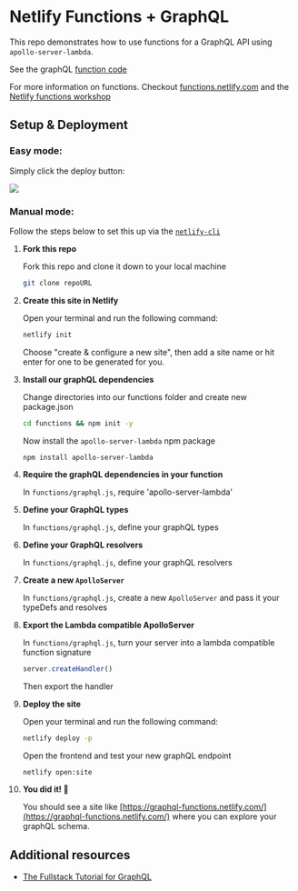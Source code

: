 # Netlify Functions + GraphQL

This repo demonstrates how to use functions for a GraphQL API using `apollo-server-lambda`.

See the graphQL [function code](./functions/graphql.js)

For more information on functions. Checkout [functions.netlify.com](https://functions.netlify.com/) and the [Netlify functions workshop](https://github.com/DavidWells/netlify-functions-workshop#workshop-lessons)

## Setup & Deployment

### Easy mode:

Simply click the deploy button:

<a href="https://app.netlify.com/start/deploy?repository=https://github.com/netlify-labs/functions-and-graphql">
  <img src="https://www.netlify.com/img/deploy/button.svg">
</a>

### Manual mode:

Follow the steps below to set this up via the [`netlify-cli`](https://cli.netlify.com/)

1. **Fork this repo**

    Fork this repo and clone it down to your local machine

    ```bash
    git clone repoURL
    ```

2. **Create this site in Netlify**

    Open your terminal and run the following command:

    ```bash
    netlify init
    ```

    Choose "create & configure a new site", then add a site name or hit enter for one to be generated for you.

3. **Install our graphQL dependencies**

    Change directories into our functions folder and create new package.json

    ```bash
    cd functions && npm init -y
    ```

    Now install the `apollo-server-lambda` npm package

    ```bash
    npm install apollo-server-lambda
    ```

4. **Require the graphQL dependencies in your function**

    In `functions/graphql.js`, require 'apollo-server-lambda'

5. **Define your GraphQL types**

    In `functions/graphql.js`, define your graphQL types

6. **Define your GraphQL resolvers**

    In `functions/graphql.js`, define your graphQL resolvers

7. **Create a new `ApolloServer`**

    In `functions/graphql.js`, create a new `ApolloServer` and pass it your typeDefs and resolves

8. **Export the Lambda compatible ApolloServer**

    In `functions/graphql.js`, turn your server into a lambda compatible function signature

    ```js
    server.createHandler()
    ```

    Then export the handler

9. **Deploy the site**

    Open your terminal and run the following command:

    ```bash
    netlify deploy -p
    ```

    Open the frontend and test your new graphQL endpoint

    ```
    netlify open:site
    ```

10. **You did it! 🎉**

    You should see a site like [https://graphql-functions.netlify.com/](https://graphql-functions.netlify.com/) where you can explore your graphQL schema.

## Additional resources

- [The Fullstack Tutorial for GraphQL](https://www.howtographql.com/)
